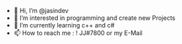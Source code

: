 - 👋 Hi, I’m @jasindev
- 👀 I’m interested in programming and create new Projects 
- 🌱 I’m currently learning c++ and c#
- 📫 How to reach me : ! JJ#7800 or my E-Mail 

<!---
jasindev/jasindev is a ✨ special ✨ repository because its `README.md` (this file) appears on your GitHub profile.
You can click the Preview link to take a look at your changes.
--->
